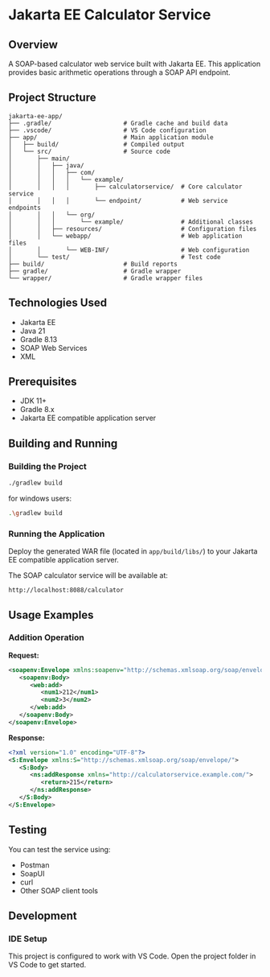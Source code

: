 
# Jakarta EE Calculator Service

## Overview
A SOAP-based calculator web service built with Jakarta EE. This application provides basic arithmetic operations through a SOAP API endpoint.

## Project Structure
```
jakarta-ee-app/
├── .gradle/                    # Gradle cache and build data
├── .vscode/                    # VS Code configuration
├── app/                        # Main application module
│   ├── build/                  # Compiled output
│   └── src/                    # Source code
│       ├── main/
│       │   ├── java/
│       │   │   ├── com/
│       │   │   │   └── example/
│       │   │   │       ├── calculatorservice/  # Core calculator service
│       │   │   │       └── endpoint/           # Web service endpoints
│       │   │   └── org/
│       │   │       └── example/                # Additional classes
│       │   ├── resources/                      # Configuration files
│       │   └── webapp/                         # Web application files
│       │       └── WEB-INF/                    # Web configuration
│       └── test/                               # Test code
├── build/                      # Build reports
├── gradle/                     # Gradle wrapper
└── wrapper/                    # Gradle wrapper files
```

## Technologies Used
- Jakarta EE
- Java 21
- Gradle 8.13
- SOAP Web Services
- XML

## Prerequisites
- JDK 11+
- Gradle 8.x
- Jakarta EE compatible application server

## Building and Running

### Building the Project
```bash
./gradlew build
```
for windows users:

```bash
.\gradlew build
```

### Running the Application
Deploy the generated WAR file (located in `app/build/libs/`) to your Jakarta EE compatible application server.

The SOAP calculator service will be available at:
```
http://localhost:8088/calculator
```

## Usage Examples

### Addition Operation
**Request:**
```xml
<soapenv:Envelope xmlns:soapenv="http://schemas.xmlsoap.org/soap/envelope/">
   <soapenv:Body>
      <web:add>
         <num1>212</num1>
         <num2>3</num2>
      </web:add>
   </soapenv:Body>
</soapenv:Envelope>
```

**Response:**
```xml
<?xml version="1.0" encoding="UTF-8"?>
<S:Envelope xmlns:S="http://schemas.xmlsoap.org/soap/envelope/">
   <S:Body>
      <ns:addResponse xmlns="http://calculatorservice.example.com/">
         <return>215</return>
      </ns:addResponse>
   </S:Body>
</S:Envelope>
```

## Testing
You can test the service using:
- Postman
- SoapUI
- curl
- Other SOAP client tools

## Development

### IDE Setup
This project is configured to work with VS Code. Open the project folder in VS Code to get started.

